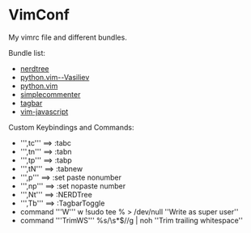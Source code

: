 VimConf
=======

My vimrc file and different bundles.

Bundle list:

* [nerdtree](https://github.com/scrooloose/nerdtree "nerdtree")
* [python.vim--Vasiliev](https://github.com/vim-scripts/python.vim--Vasiliev "python.vim--Vasiliev")
* [python.vim](https://github.com/vim-scripts/python.vim "python.vim")
* [simplecommenter](https://github.com/vim-scripts/simplecommenter "simplecommenter")
* [tagbar](https://github.com/majutsushi/tagbar "tagbar")
* [vim-javascript](https://github.com/pangloss/vim-javascript "vim-javascript")

Custom Keybindings and Commands:

* ''',tc''' ==> :tabc
* ''',tn''' ==> :tabn
* ''',tp''' ==> :tabp
* ''',tN''' ==> :tabnew
* ''',p''' ==> :set paste nonumber
* ''',np''' ==> :set nopaste number
* ''',Nt''' ==> :NERDTree
* ''',Tb''' ==> :TagbarToggle
* command '''W''' w !sudo tee % > /dev/null ''Write as super user''
* command '''TrimWS''' %s/\s*$//g | noh ''Trim trailing whitespace''
